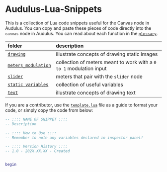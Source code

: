 # Audulus-Lua-Snippets
This is a collection of Lua code snippets useful for the Canvas node in Audulus. You can copy and paste these pieces of code directly into the `canvas` node in Audulus. You can read about each function in the [`glossary`](https://github.com/markalanboyd/Audulus-Lua-Snippets/blob/main/glossary_functions.md).

folder | description
:-- | :--
[`drawing`](https://github.com/markalanboyd/Audulus-Lua-Snippets/tree/main/drawing) | illustrate concepts of drawing static images
[`meters_modulation`](https://github.com/markalanboyd/Audulus-Lua-Snippets/tree/main/meters_modulation) | collection of meters meant to work with a `0 to 1` modulation input
[`slider`](https://github.com/markalanboyd/Audulus-Lua-Snippets/tree/main/slider) | meters that pair with the `slider` node
[`static variables`](https://github.com/markalanboyd/Audulus-Lua-Snippets/tree/main/static_variables) | collection of useful variables
[`text`](https://github.com/markalanboyd/Audulus-Lua-Snippets/tree/main/text) | illustrate concepts of drawing text

If you are a contributor, use the [`template.lua`](https://github.com/markalanboyd/Audulus-Lua-Snippets/blob/main/template.lua) file as a guide to format your code, or simply copy the code from below:

```lua
-- :::: NAME OF SNIPPET ::::
-- Description

-- :::: How to Use ::::
-- Remember to note any variables declared in inspector panel!

-- :::: Version History ::::
-- 1.0 - 202X.XX.XX - Created


begin
```
